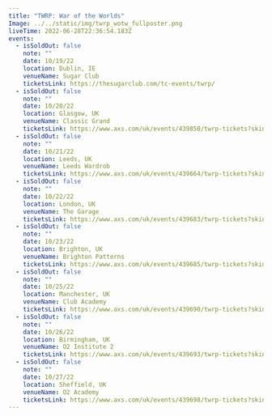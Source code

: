 ```yaml
---
title: "TWRP: War of the Worlds"
Image: ../../static/img/twrp_wotw_fullposter.png
liveTime: 2022-06-28T22:36:54.183Z
events:
  - isSoldOut: false
    note: ""
    date: 10/19/22
    location: Dublin, IE
    venueName: Sugar Club
    ticketsLink: https://thesugarclub.com/tc-events/twrp/
  - isSoldOut: false
    note: ""
    date: 10/20/22
    location: Glasgow, UK
    venueName: Classic Grand
    ticketsLink: https://www.axs.com/uk/events/439850/twrp-tickets?skin=aegpresentsuk
  - isSoldOut: false
    note: ""
    date: 10/21/22
    location: Leeds, UK
    venueName: Leeds Wardrob
    ticketsLink: https://www.axs.com/uk/events/439664/twrp-tickets?skin=aegpresentsuk
  - isSoldOut: false
    note: ""
    date: 10/22/22
    location: London, UK
    venueName: The Garage
    ticketsLink: https://www.axs.com/uk/events/439683/twrp-tickets?skin=aegpresentsuk
  - isSoldOut: false
    note: ""
    date: 10/23/22
    location: Brighton, UK
    venueName: Brighton Patterns
    ticketsLink: https://www.axs.com/uk/events/439685/twrp-tickets?skin=aegpresentsuk
  - isSoldOut: false
    note: ""
    date: 10/25/22
    location: Manchester, UK
    venueName: Club Academy
    ticketsLink: https://www.axs.com/uk/events/439690/twrp-tickets?skin=aegpresentsuk
  - isSoldOut: false
    note: ""
    date: 10/26/22
    location: Birmingham, UK
    venueName: O2 Institute 2
    ticketsLink: https://www.axs.com/uk/events/439693/twrp-tickets?skin=aegpresentsuk
  - isSoldOut: false
    note: ""
    date: 10/27/22
    location: Sheffield, UK
    venueName: O2 Academy
    ticketsLink: https://www.axs.com/uk/events/439698/twrp-tickets?skin=aegpresentsuk
---
```

